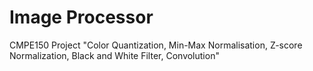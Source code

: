 # Image Processor
CMPE150 Project
"Color Quantization, Min-Max Normalisation, Z-score Normalization, Black and White Filter, Convolution"
